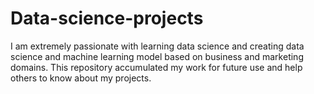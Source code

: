 # Data-science-projects
I am extremely passionate with learning data science and creating data science and machine learning model based on business and marketing domains. This repository accumulated my work for future use and help others to know about my projects.
